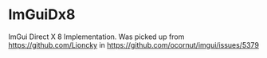 # ImGuiDx8
ImGui Direct X 8 Implementation. Was picked up from https://github.com/Lioncky in https://github.com/ocornut/imgui/issues/5379
